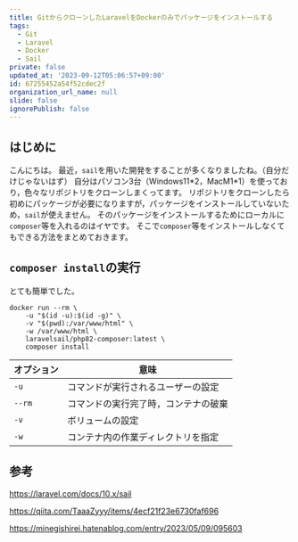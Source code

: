 ```yaml
---
title: GitからクローンしたLaravelをDockerのみでパッケージをインストールする
tags:
  - Git
  - Laravel
  - Docker
  - Sail
private: false
updated_at: '2023-09-12T05:06:57+09:00'
id: 67255452a54f52cdec2f
organization_url_name: null
slide: false
ignorePublish: false
---
```


## はじめに

こんにちは。
最近，`sail`を用いた開発をすることが多くなりましたね。（自分だけじゃないはず）
自分はパソコン3台（Windows11\*2，MacM1\*1）を使っており，色々なリポジトリをクローンしまくってます。
リポジトリをクローンしたら初めにパッケージが必要になりますが，パッケージをインストールしていないため，`sail`が使えません。
そのパッケージをインストールするためにローカルに`composer`等を入れるのはイヤです。
そこで`composer`等をインストールしなくてもできる方法をまとめておきます。

## `composer install`の実行

とても簡単でした。

```bash:composer install
docker run --rm \
    -u "$(id -u):$(id -g)" \
    -v "$(pwd):/var/www/html" \
    -w /var/www/html \
    laravelsail/php82-composer:latest \
    composer install
```

| オプション | 意味                                 |
| ---------- | ------------------------------------ |
| `-u`       | コマンドが実行されるユーザーの設定   |
| `--rm`     | コマンドの実行完了時，コンテナの破棄 |
| `-v`       | ボリュームの設定                     |
| `-w`       | コンテナ内の作業ディレクトリを指定   |

## 参考

https://laravel.com/docs/10.x/sail

https://qiita.com/TaaaZyyy/items/4ecf21f23e6730faf696

https://minegishirei.hatenablog.com/entry/2023/05/09/095603

